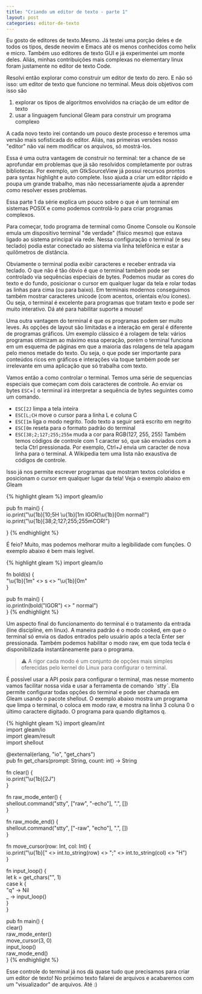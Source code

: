 ```yaml
---
title: "Criando um editor de texto - parte 1"
layout: post
categories: editor-de-texto
---
```


Eu gosto de editores de texto.Mesmo. Já testei uma porção deles e de todos os tipos, desde neovim e Emacs até os menos conhecidos como helix e micro. Também uso editores de texto GUI e já experimentei um monte deles. Aliás, minhas contribuições mais complexas no elementary linux foram justamente no editor de texto Code.

Resolvi então explorar como construir um editor de texto do zero. E não só isso: um editor de texto que funcione no terminal. Meus dois objetivos com isso são

1. explorar os tipos de algoritmos envolvidos na criação de um editor de texto
1. usar a linguagem funcional Gleam para construir um programa complexo

A cada novo texto irei contando um pouco deste processo e teremos uma versão mais sofisticada do editor. Aliás, nas primeiras versões nosso "editor" não vai nem modificar os arquivos, só mostrá-los.

Essa é uma outra vantagem de construir no terminal: ter a chance de se aprofundar em problemas que já são resolvidos completamente por outras bibliotecas. Por exemplo, um GtkSourceView já possui recursos prontos para syntax highlight e auto complete. Isso ajuda a criar um editor rápido e poupa um grande trabalho, mas não necessariamente ajuda a aprender como resolver esses problemas.

Essa parte 1 da série explica um pouco sobre o que é um terminal em sistemas POSIX e como podemos controlá-lo para criar programas complexos.

Para começar, todo programa de terminal como Gnome Console ou Konsole emula um dispositivo terminal "de verdade" (físico mesmo) que estava ligado ao sistema principal via rede. Nessa configuração o terminal (e seu teclado) podia estar conectado ao sistema via linha telefônica e estar a quilômetros de distância.

Obviamente o terminal podia exibir caracteres e receber entrada via teclado. O que não é tão óbvio é que o terminal também pode ser controlado via sequências especiais de bytes. Podemos mudar as cores do texto e do fundo, posicionar o cursor em qualquer lugar da tela e rolar todas as linhas para cima (ou para baixo). Em terminais modernos conseguimos também mostrar caracteres unicode (com acentos, orientais e/ou ícones). Ou seja, o terminal é excelente para programas que tratam texto e pode ser muito interativo. Dá até para habilitar suporte a mouse!

Uma outra vantagem do terminal é que os programas podem ser muito leves. As opções de layout são limitadas e a interação em geral é diferente de programas gráficos. Um exemplo clássico é a rolagem de tela: vários programas otimizam ao máximo essa operação, porém o terminal funciona em um esquema de páginas em que a maioria das rolagens de tela apagam pelo menos metade do texto. Ou seja, o que pode ser importante para conteúdos ricos em gráficos e interações via toque também pode ser irrelevante em uma aplicação que só trabalha com texto.

Vamos então a como controlar o terminal. Temos uma série de sequencias especiais que começam com dois caracteres de controle. Ao enviar os bytes `ESC`+`[` o terminal irá interpretar a sequência de bytes seguintes como um comando.

* `ESC[2J` limpa a tela inteira
* `ESC[L;CH` move o cursor para a linha L e coluna C
* `ESC[1m` liga o modo negrito. Todo texto a seguir será escrito em negrito
* `ESC[0m` reseta para o formato padrão do terminal
* `ESC[38;2;127;255;255m` muda a cor para RGB(127, 255, 255)
Também temos códigos de controle com 1 caracter só, que são enviados com a tecla Ctrl pressionada. Por exemplo, Ctrl+J envia um caracter de nova linha para o terminal. A Wikipedia tem uma lista não exaustiva de códigos de controle.

Isso já nos permite escrever programas que mostram textos coloridos e posicionam o cursor em qualquer lugar da tela! Veja o exemplo abaixo em Gleam

{% highlight gleam %}
import gleam/io  
  
pub fn main() {  
 io.print("\u{1b}[10;5H \u{1b}[1m IGOR!\u{1b}[0m normal!")  
 io.print("\u{1b}[38;2;127;255;255mCOR!")  
    
}
{% endhighlight %}

É feio? Muito, mas podemos melhorar muito a legibilidade com funções. O exemplo abaixo é bem mais legível.

{% highlight gleam %}
import gleam/io  
  
fn bold(s) {  
  "\u{1b}[1m" <> s <> "\u{1b}[0m"  
}  
  
pub fn main() {    
 io.println(bold("IGOR") <> " normal")     
}
{% endhighlight %}


Um aspecto final do funcionamento do terminal é o tratamento da entrada (line discipline, em linux). A maneira padrão é o modo cooked, em que o terminal só envia os dados entrados pelo usuário após a tecla Enter ser pressionada. Também podemos habilitar o modo raw, em que toda tecla é disponibilizada instantâneamente para o programa.



> :warning: A rigor cada modo é um conjunto de opções mais simples oferecidas pelo kernel do Linux para configurar o terminal.

É possível usar a API posix para configurar o terminal, mas nesse momento vamos facilitar nossa vida e usar a ferramenta de comando ˋsttyˋ. Ela permite configurar todas opções do terminal e pode ser chamada em Gleam usando o pacote shellout. O exemplo abaixo mostra um programa que limpa o terminal, o coloca em modo raw, e mostra na linha 3 coluna 0 o último caractere digitado. O programa para quando digitamos q.

{% highlight gleam %}
import gleam/int  
import gleam/io  
import gleam/result  
import shellout  
  
@external(erlang, "io", "get_chars")  
pub fn get_chars(prompt: String, count: int) -> String  
  
fn clear() {  
 io.print("\u{1b}[2J")  
}  
  
fn raw_mode_enter() {  
 shellout.command("stty", ["raw", "-echo"], ".", [])  
}  
  
fn raw_mode_end() {  
 shellout.command("stty", ["-raw", "echo"], ".", [])  
}  
  
fn move_cursor(row: Int, col: Int) {  
 io.print("\u{1b}[" <> int.to_string(row) <> ";" <> int.to_string(col) <> "H")  
}  
  
fn input_loop() {  
 let k = get_chars("", 1)  
 case k {  
   "q" -> Nil  
   _ -> input_loop()  
 }  
}  
  
pub fn main() {  
 clear()  
 raw_mode_enter()  
 move_cursor(3, 0)  
 input_loop()  
 raw_mode_end()  
}
{% endhighlight %}


Esse controle do terminal já nos dá quase tudo que precisamos para criar um editor de texto! No próximo texto falarei de arquivos e acabaremos com um "visualizador" de arquivos. Até :)